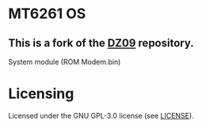 # MT6261 OS
## This is a fork of the [DZ09](https://github.com/MediatekInfo/DZ09) repository.

System module (ROM Modem.bin)
# Licensing
Licensed under the GNU GPL-3.0 license (see [LICENSE](LICENSE)).
